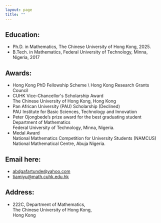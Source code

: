 ```yaml
---
layout: page
title: ""
---
```

## Education:
- Ph.D. in Mathematics, The Chinese University of Hong Kong, 2025. 
- B.Tech. in Mathematics, Federal University of Technology, Minna, Nigeria, 2017

## Awards:
- Hong Kong PhD Fellowship Scheme \ 
  Hong Kong Research Grants Council
- CUHK Vice-Chancellor's Scholarship Award \
  The Chinese University of Hong Kong, Hong Kong
- Pan African University (PAU) Scholarship (Declined)\
  PAU Institute for Basic Sciences, Technology and Innovation
- Peter Ojongbede’s prize award for the best graduating student \
  Department of Mathematics\
  Federal University of Technology, Minna, Nigeria.
- Medal Award\
  National Mathematics Competition for University Students (NAMCUS) \
  National Mathematical Centre, Abuja Nigeria.

## Email here: 
- abdgafartunde@yahoo.com
- tiamiyu@math.cuhk.edu.hk

## Address:
- 222C, Department of Mathematics, \
The Chinese University of Hong Kong, \
Hong Kong
